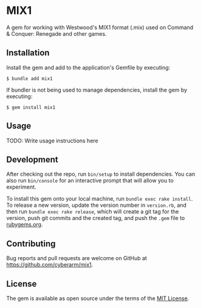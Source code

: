 # MIX1

A gem for working with Westwood's MIX1 format (.mix) used on Command & Conquer: Renegade and other games.

## Installation

Install the gem and add to the application's Gemfile by executing:

    $ bundle add mix1

If bundler is not being used to manage dependencies, install the gem by executing:

    $ gem install mix1

## Usage

TODO: Write usage instructions here

## Development

After checking out the repo, run `bin/setup` to install dependencies. You can also run `bin/console` for an interactive prompt that will allow you to experiment.

To install this gem onto your local machine, run `bundle exec rake install`. To release a new version, update the version number in `version.rb`, and then run `bundle exec rake release`, which will create a git tag for the version, push git commits and the created tag, and push the `.gem` file to [rubygems.org](https://rubygems.org).

## Contributing

Bug reports and pull requests are welcome on GitHub at https://github.com/cyberarm/mix1.

## License

The gem is available as open source under the terms of the [MIT License](https://opensource.org/licenses/MIT).
